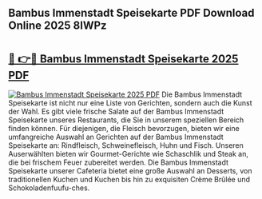 ## Bambus Immenstadt Speisekarte PDF Download Online 2025 8IWPz

# <h2><a href="http://gcc24v0.nevu.top/?p=Bambus+Immenstadt+Speisekarte">🔗 👉🔴 Bambus Immenstadt Speisekarte 2025 PDF</a></h2>

[![Bambus Immenstadt Speisekarte 2025 PDF](https://i.imgur.com/dBaPXMq.png)](http://gcc24v0.nevu.top/?p=Bambus+Immenstadt+Speisekarte)
Die Bambus Immenstadt Speisekarte ist nicht nur eine Liste von Gerichten, sondern auch die Kunst der Wahl. Es gibt viele frische Salate auf der Bambus Immenstadt Speisekarte unseres Restaurants, die Sie in unserem speziellen Bereich finden können. Für diejenigen, die Fleisch bevorzugen, bieten wir eine umfangreiche Auswahl an Gerichten auf der Bambus Immenstadt Speisekarte an: Rindfleisch, Schweinefleisch, Huhn und Fisch. Unseren Auserwählten bieten wir Gourmet-Gerichte wie Schaschlik und Steak an, die bei frischem Feuer zubereitet werden. Die Bambus Immenstadt Speisekarte unserer Cafeteria bietet eine große Auswahl an Desserts, von traditionellen Kuchen und Kuchen bis hin zu exquisiten Crème Brûlée und Schokoladenfuufu-ches.
